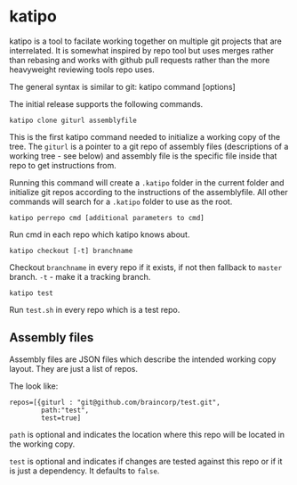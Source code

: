 katipo
======
katipo is a tool to facilate working together on multiple git projects that are interrelated. 
It is somewhat inspired by repo tool but uses merges rather than rebasing and works with
github pull requests rather than the more heavyweight reviewing tools repo uses.

The general syntax is similar to git:
    katipo command [options]
    
The initial release supports the following commands.

    katipo clone giturl assemblyfile

This is the first katipo command needed to initialize a working copy of the tree. The `giturl`
is a pointer to a git repo of assembly files (descriptions of a working tree - see below)
and assembly file is the specific file inside that repo to get instructions from.

Running this command will create a `.katipo` folder in the current folder and initialize git repos
according to the instructions of the assemblyfile. All other commands will search for a `.katipo`
folder to use as the root.

    katipo perrepo cmd [additional parameters to cmd]
  
Run cmd in each repo which katipo knows about.

    katipo checkout [-t] branchname

Checkout `branchname` in every repo if it exists, if not then fallback to `master` branch. `-t` - make
it a tracking branch.

    katipo test

Run `test.sh` in every repo which is a test repo.


Assembly files
--------------
Assembly files are JSON files which describe the intended working copy layout. They are just a 
list of repos.

The look like:

    repos=[{giturl : "git@github.com/braincorp/test.git",
            path:"test",
            test=true]

`path` is optional and indicates the location where this repo will be located in the 
working copy.

`test` is optional and indicates if changes are tested against this repo or if it is just
a dependency. It defaults to `false`.

